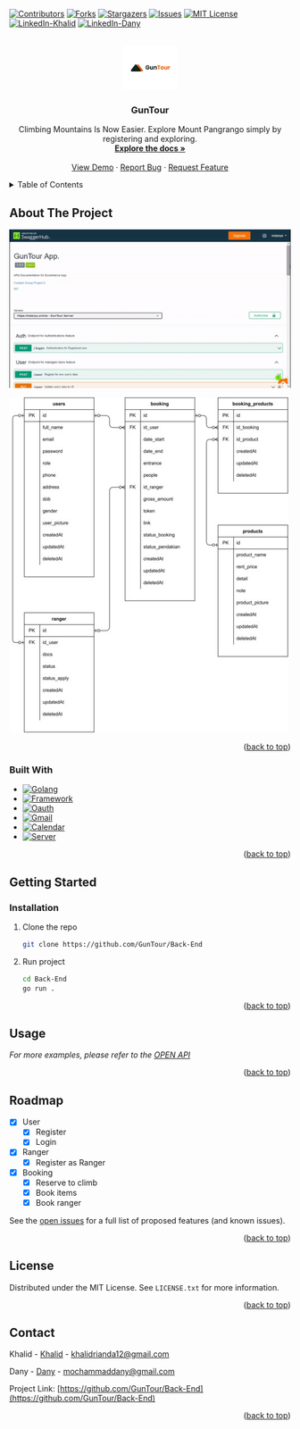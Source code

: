 <a name="GunTour Apps"></a>



[![Contributors][contributors-shield]][contributors-url]
[![Forks][forks-shield]][forks-url]
[![Stargazers][stars-shield]][stars-url]
[![Issues][issues-shield]][issues-url]
[![MIT License][license-shield]][license-url]
[![LinkedIn-Khalid][linkedin-shield]][linkedin-url-1]
[![LinkedIn-Dany][linkedin-shield]][linkedin-url-2]



<!-- PROJECT LOGO -->
<br />
<div align="center">
  <a href="https://github.com/GunTour/Back-End">
    <img src="readme/logo.png" alt="Logo" width="100" height="80">
  </a>

<h3 align="center">GunTour</h3>

  <p align="center">
    Climbing Mountains Is Now Easier. Explore Mount Pangrango simply by registering and exploring.
    <br />
    <a href="https://github.com/GunTour/Back-End"><strong>Explore the docs »</strong></a>
    <br />
    <br />
    <a href="https://github.com/GunTour/Back-End">View Demo</a>
    ·
    <a href="https://github.com/GunTour/Back-End/issues">Report Bug</a>
    ·
    <a href="https://github.com/GunTour/Back-End/issues">Request Feature</a>
  </p>
</div>



<!-- TABLE OF CONTENTS -->
<details>
  <summary>Table of Contents</summary>
  <ol>
    <li>
      <a href="#about-the-project">About The Project</a>
      <ul>
        <li><a href="#built-with">Built With</a></li>
      </ul>
    </li>
    <li>
      <a href="#getting-started">Getting Started</a>
      <ul>
        <li><a href="#installation">Installation</a></li>
      </ul>
    </li>
    <li><a href="#usage">Usage</a></li>
    <li><a href="#roadmap">Roadmap</a></li>
    <li><a href="#license">License</a></li>
    <li><a href="#contact">Contact</a></li>
  </ol>
</details>



<!-- ABOUT THE PROJECT -->
## About The Project

[![GunTour-API][product-screenshot]](https://github.com/GunTour/Back-End/tree/main/readme/GunTour.gif)

[![GunTour-ERD][erd-screenshot]](https://github.com/GunTour/Back-End/tree/main/readme/erd.jpg)

<p align="right">(<a href="#readme-top">back to top</a>)</p>



### Built With

* [![Golang][Go]][go-url]
* [![Framework][Echo]][echo-url]
* [![Oauth][Oauth]][oauth-url]
* [![Gmail][Gmail]][mail-url]
* [![Calendar][Calendar]][calendar-url]
* [![Server][AWS]][aws-url]

<p align="right">(<a href="#readme-top">back to top</a>)</p>



<!-- GETTING STARTED -->
## Getting Started

### Installation

1. Clone the repo
   ```bash
   git clone https://github.com/GunTour/Back-End
   ```
2. Run project
   ```bash
   cd Back-End
   go run .
   ```

<p align="right">(<a href="#readme-top">back to top</a>)</p>



<!-- USAGE EXAMPLES -->
## Usage

_For more examples, please refer to the [OPEN API](https://app.swaggerhub.com/apis-docs/khalidrianda/GunTour/1.0.0#/)_

<p align="right">(<a href="#readme-top">back to top</a>)</p>



<!-- ROADMAP -->
## Roadmap

- [x] User
    - [x] Register
    - [x] Login
- [x] Ranger
    - [x] Register as Ranger
- [x] Booking
    - [x] Reserve to climb
    - [x] Book items
    - [x] Book ranger

See the [open issues](https://github.com/GunTour/Back-End/issues) for a full list of proposed features (and known issues).

<p align="right">(<a href="#readme-top">back to top</a>)</p>



<!-- LICENSE -->
## License

Distributed under the MIT License. See `LICENSE.txt` for more information.

<p align="right">(<a href="#readme-top">back to top</a>)</p>



<!-- CONTACT -->
## Contact

Khalid - [Khalid](https://www.linkedin.com/in/khalidrianda) - khalidrianda12@gmail.com

Dany - [Dany](https://www.linkedin.com/in/mochammaddany) - mochammaddany@gmail.com

Project Link: [https://github.com/GunTour/Back-End](https://github.com/GunTour/Back-End)

<p align="right">(<a href="#readme-top">back to top</a>)</p>



<!-- MARKDOWN LINKS & IMAGES -->
<!-- https://www.markdownguide.org/basic-syntax/#reference-style-links -->
[contributors-shield]: https://img.shields.io/github/contributors/GunTour/Back-End.svg?style=for-the-badge
[contributors-url]: https://github.com/GunTour/Back-End/graphs/contributors
[forks-shield]: https://img.shields.io/github/forks/GunTour/Back-End.svg?style=for-the-badge
[forks-url]: https://github.com/GunTour/Back-End/network/members
[stars-shield]: https://img.shields.io/github/stars/GunTour/Back-End.svg?style=for-the-badge
[stars-url]: https://github.com/GunTour/Back-End/stargazers
[issues-shield]: https://img.shields.io/github/issues/GunTour/Back-End.svg?style=for-the-badge
[issues-url]: https://github.com/GunTour/Back-End/issues
[license-shield]: https://img.shields.io/github/license/GunTour/Back-End.svg?style=for-the-badge
[license-url]: https://github.com/GunTour/Back-End/blob/master/LICENSE.txt
[linkedin-shield]: https://img.shields.io/badge/-LinkedIn-black.svg?style=for-the-badge&logo=linkedin&colorB=555
[linkedin-url-1]: https://linkedin.com/in/khalidrianda
[linkedin-url-2]: https://linkedin.com/in/mochammaddany
[product-screenshot]: readme/GunTour.gif
[erd-screenshot]: readme/erd.jpg
[Go]: https://img.shields.io/github/go-mod/go-version/GunTour/Back-End
[go-url]: https://go.dev/
[Echo]: https://img.shields.io/badge/Echo-v4-9cf
[echo-url]: https://echo.labstack.com/
[Oauth]: https://img.shields.io/badge/OAuth-Google-informational
[oauth-url]: https://developers.google.com/identity/protocols/oauth2
[Gmail]: https://img.shields.io/badge/Gmail-Google-informational
[mail-url]: https://github.com/googleapis/google-api-go-client
[Calendar]: https://img.shields.io/badge/Calender-Google-informational
[calendar-url]: https://github.com/googleapis/google-api-go-client
[AWS]: https://img.shields.io/badge/AWS-EC2-orange
[aws-url]: https://aws.amazon.com/

